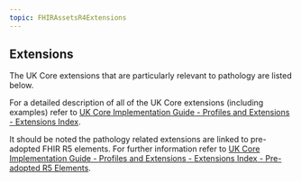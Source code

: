 ```yaml
---
topic: FHIRAssetsR4Extensions
---
```

## Extensions
The UK Core extensions that are particularly relevant to pathology are listed below. 

For a detailed description of all of the UK Core extensions (including examples) refer to [UK Core Implementation Guide - Profiles and Extensions - Extensions Index](https://simplifier.net/guide/uk-core-implementation-guide-stu2/Home/ProfilesandExtensions/Extensions-Index?version=2.0.0). 

It should be noted the pathology related extensions are linked to pre-adopted FHIR R5 elements. For further information refer to [UK Core Implementation Guide - Profiles and Extensions - Extensions Index - Pre-adopted R5 Elements](https://simplifier.net/guide/uk-core-implementation-guide-stu2/Home/ProfilesandExtensions/Extensions-Index?version=2.0.0#Library-Extensions-PreAdopt).
